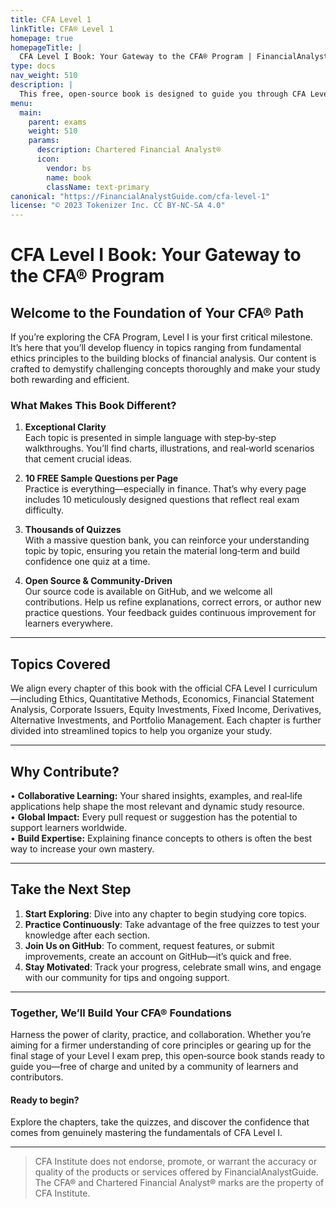 ```yaml
---
title: CFA Level 1
linkTitle: CFA® Level 1
homepage: true
homepageTitle: |
  CFA Level I Book: Your Gateway to the CFA® Program | FinancialAnalystGuide.com
type: docs
nav_weight: 510
description: | 
  This free, open‐source book is designed to guide you through CFA Level I with extraordinary clarity, comprehensive examples, and thousands of practice questions. Whether you’re just beginning your journey or refining your study plan, our approach focuses on accessible explanations, real‐world applications, and an active community of learners.
menu:
  main:
    parent: exams
    weight: 510
    params:
      description: Chartered Financial Analyst®
      icon:
        vendor: bs
        name: book
        className: text-primary
canonical: "https://FinancialAnalystGuide.com/cfa-level-1"
license: "© 2023 Tokenizer Inc. CC BY-NC-SA 4.0"
---
```


# CFA Level I Book: Your Gateway to the CFA® Program

## Welcome to the Foundation of Your CFA® Path

If you’re exploring the CFA Program, Level I is your first critical milestone. It’s here that you’ll develop fluency in topics ranging from fundamental ethics principles to the building blocks of financial analysis. Our content is crafted to demystify challenging concepts thoroughly and make your study both rewarding and efficient.

### What Makes This Book Different?

1. **Exceptional Clarity**  
   Each topic is presented in simple language with step‐by‐step walkthroughs. You’ll find charts, illustrations, and real‐world scenarios that cement crucial ideas.

2. **10 FREE Sample Questions per Page**  
   Practice is everything—especially in finance. That’s why every page includes 10 meticulously designed questions that reflect real exam difficulty.

3. **Thousands of Quizzes**  
   With a massive question bank, you can reinforce your understanding topic by topic, ensuring you retain the material long‐term and build confidence one quiz at a time.

4. **Open Source & Community‐Driven**  
   Our source code is available on GitHub, and we welcome all contributions. Help us refine explanations, correct errors, or author new practice questions. Your feedback guides continuous improvement for learners everywhere.

---

## Topics Covered

We align every chapter of this book with the official CFA Level I curriculum—including Ethics, Quantitative Methods, Economics, Financial Statement Analysis, Corporate Issuers, Equity Investments, Fixed Income, Derivatives, Alternative Investments, and Portfolio Management. Each chapter is further divided into streamlined topics to help you organize your study.

---

## Why Contribute?

• **Collaborative Learning:** Your shared insights, examples, and real‐life applications help shape the most relevant and dynamic study resource.  
• **Global Impact:** Every pull request or suggestion has the potential to support learners worldwide.  
• **Build Expertise:** Explaining finance concepts to others is often the best way to increase your own mastery.

---

## Take the Next Step

1. **Start Exploring**: Dive into any chapter to begin studying core topics.  
2. **Practice Continuously**: Take advantage of the free quizzes to test your knowledge after each section.  
3. **Join Us on GitHub**: To comment, request features, or submit improvements, create an account on GitHub—it’s quick and free.  
4. **Stay Motivated**: Track your progress, celebrate small wins, and engage with our community for tips and ongoing support.

---

### Together, We’ll Build Your CFA® Foundations

Harness the power of clarity, practice, and collaboration. Whether you’re aiming for a firmer understanding of core principles or gearing up for the final stage of your Level I exam prep, this open‐source book stands ready to guide you—free of charge and united by a community of learners and contributors.

#### Ready to begin?  
Explore the chapters, take the quizzes, and discover the confidence that comes from genuinely mastering the fundamentals of CFA Level I.

---

> CFA Institute does not endorse, promote, or warrant the accuracy or quality of the products or services offered by FinancialAnalystGuide. The CFA® and Chartered Financial Analyst® marks are the property of CFA Institute.
